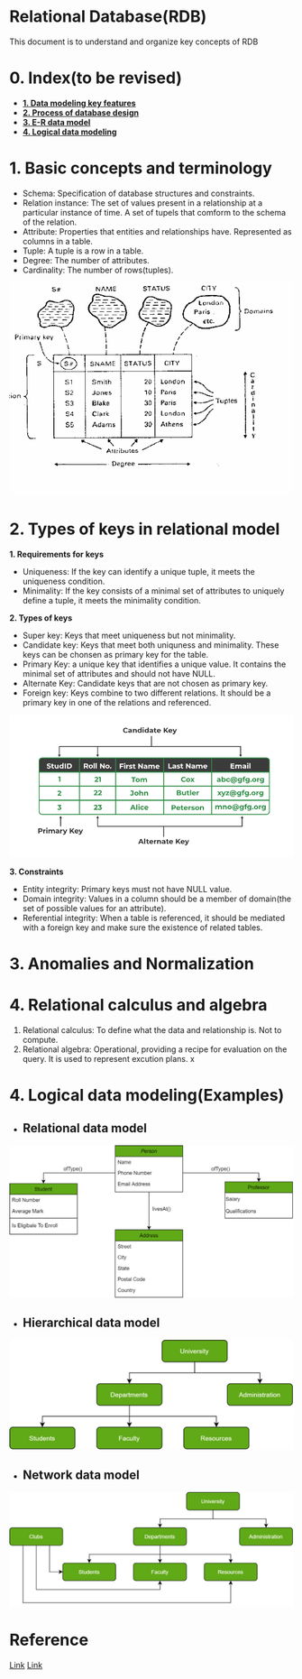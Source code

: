 # Relational Database(RDB)
This document is to understand and organize key concepts of RDB

# 0. Index(to be revised)
- **[1. Data modeling key features](/DatabaseModeling.md#1-three-key-elements-of-data-model)**
- **[2. Process of database design](/DatabaseModeling.md#2-process-of-database-design)**
- **[3. E-R data model](/DatabaseModeling.md#3-e-r-data-model)**
- **[4. Logical data modeling](/DatabaseModeling.md#4-logical-data-modelingexamples)**

# 1. Basic concepts and terminology
- Schema: Specification of database structures and constraints.
- Relation instance: The set of values present in a relationship at a particular instance of time. A set of tupels that comform to the schema of the relation.
- Attribute: Properties that entities and relationships have. Represented as columns in a table.
- Tuple: A tuple is a row in a table.
- Degree: The number of attributes.
- Cardinality: The number of rows(tuples).

![image](images/rdbfig.gif)

# 2. Types of keys in relational model

**1. Requirements for keys**
- Uniqueness: If the key can identify a unique tuple, it meets the uniqueness condition.
- Minimality: If the key consists of a minimal set of attributes to uniquely define a tuple, it meets the minimality condition.

**2. Types of keys**
- Super key: Keys that meet uniqueness but not minimality.
- Candidate key: Keys that meet both uniquness and minimality. These keys can be chonsen as primary key for the table.
- Primary Key: a unique key that identifies a unique value. It contains the minimal set of attributes and should not have NULL.
- Alternate Key: Candidate keys that are not chosen as primary key.
- Foreign key: Keys combine to two different relations. It should be a primary key in one of the relations and referenced.

![image](images/primary_alternative_keys.png)

**3. Constraints**
- Entity integrity: Primary keys must not have NULL value.
- Domain integrity: Values in a column should be a member of domain(the set of possible values for an attribute).
- Referential integrity: When a table is referenced, it should be mediated with a foreign key and make sure the existence of related tables.
  
# 3. Anomalies and Normalization
 
# 4. Relational calculus and algebra
1. Relational calculus: To define what the data and relationship is. Not to compute.
2. Relational algebra: Operational, providing a recipe for evaluation on the query. It is used to represent excution plans.
x

# 4. Logical data modeling(Examples)
- ## Relational data model
![image](images/Object-Oriented-DB.png)
  
- ## Hierarchical data model
![image](images/Hierarchical-DB.png)
  
- ## Network data model
![image](images/Network-DB.png)


# Reference
[Link](https://www.geeksforgeeks.org/types-of-keys-in-relational-model-candidate-super-primary-alternate-and-foreign/?ref=lbp)
[Link](https://people.cs.pitt.edu/~chang/156/04reldb.html)



